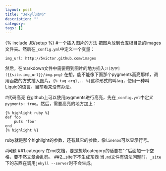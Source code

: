 ```yaml
---
layout: post
title: "Jekyll技巧"
description: ""
category: 
tags: []
---
```

{% include JB/setup %}
#一个插入图片的方法
把图片放到仓库根目录的images文件夹。然后在`_config.yml`中定义一个变量：

    img_url: http://5victor.github.com/images

然后，在markdown文件中需要用到图片的地方插入:`![名字]({{site.img_url}}/img.png)`
在想，能不能像下面那个pygments高亮那样，调用函数的方式插入图片。`{% tag arg1,.. %}`这种形式的叫tag，使用一种叫Liquid的语言。目前看来没有办法。

#代码高亮
在github上可以使用pygments进行高亮，先在`_config.yml`中定义`pygments: true`。然后，需要高亮的地方加上：

    {% highlight ruby %}
    def foo
    	puts 'foo'
    end
    {% highlight %}

ruby就是那个highlight的参数，还有其它的参数，像`linenos`可以显示行号。

#问题
##1.category
在md文档，要是想填category的话要在":"后面加一个空格，要不然文章会乱码。
##2._site下不生成东西
当`.md`文件有语法问题时，`_site`下的东西在调用`jekyll --server`时不会生成。
